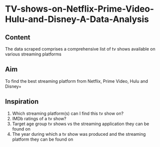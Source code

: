 # TV-shows-on-Netflix-Prime-Video-Hulu-and-Disney-A-Data-Analysis
## Content
The data scraped comprises a comprehensive list of tv shows available on various streaming platforms
## Aim
To find the best streaming platform from Netflix, Prime Video, Hulu and Disney+
## Inspiration
1) Which streaming platform(s) can I find this tv show on?
2) IMDb ratings of a tv show?
3) Target age group tv shows vs the streaming application they can be found on
4) The year during which a tv show was produced and the streaming platform they can be found on

